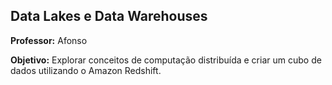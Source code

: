 ## Data Lakes e Data Warehouses

**Professor:** Afonso

**Objetivo:** Explorar conceitos de computação distribuída e criar um cubo de dados utilizando o Amazon Redshift.
